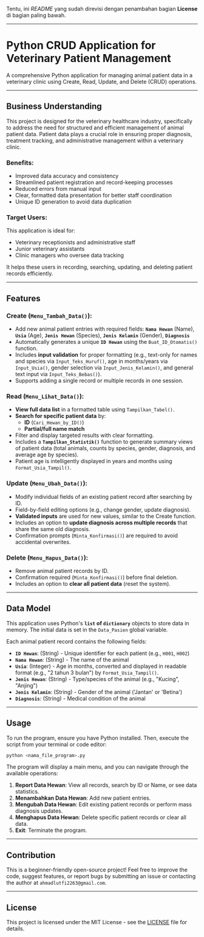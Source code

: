 Tentu, ini *README* yang sudah direvisi dengan penambahan bagian **License** di bagian paling bawah.

-----

# Python CRUD Application for Veterinary Patient Management

A comprehensive Python application for managing animal patient data in a veterinary clinic using Create, Read, Update, and Delete (CRUD) operations.

-----

## Business Understanding

This project is designed for the veterinary healthcare industry, specifically to address the need for structured and efficient management of animal patient data. Patient data plays a crucial role in ensuring proper diagnosis, treatment tracking, and administrative management within a veterinary clinic.

### Benefits:

  * Improved data accuracy and consistency
  * Streamlined patient registration and record-keeping processes
  * Reduced errors from manual input
  * Clear, formatted data presentation for better staff coordination
  * Unique ID generation to avoid data duplication

### Target Users:

This application is ideal for:

  * Veterinary receptionists and administrative staff
  * Junior veterinary assistants
  * Clinic managers who oversee data tracking

It helps these users in recording, searching, updating, and deleting patient records efficiently.

-----

## Features

### Create (`Menu_Tambah_Data()`):

  * Add new animal patient entries with required fields: **`Nama Hewan`** (Name), **`Usia`** (Age), **`Jenis Hewan`** (Species), **`Jenis Kelamin`** (Gender), **`Diagnosis`**
  * Automatically generates a unique **`ID Hewan`** using the `Buat_ID_Otomatis()` function.
  * Includes **input validation** for proper formatting (e.g., text-only for names and species via `Input_Teks_Huruf()`, age in months/years via `Input_Usia()`, gender selection via `Input_Jenis_Kelamin()`, and general text input via `Input_Teks_Bebas()`).
  * Supports adding a single record or multiple records in one session.

### Read (`Menu_Lihat_Data()`):

  * **View full data list** in a formatted table using `Tampilkan_Tabel()`.
  * **Search for specific patient data** by:
      * **ID** (`Cari_Hewan_by_ID()`)
      * **Partial/full name match**
  * Filter and display targeted results with clear formatting.
  * Includes a **`Tampilkan_Statistik()`** function to generate summary views of patient data (total animals, counts by species, gender, diagnosis, and average age by species).
  * Patient age is intelligently displayed in years and months using `Format_Usia_Tampil()`.

### Update (`Menu_Ubah_Data()`):

  * Modify individual fields of an existing patient record after searching by ID.
  * Field-by-field editing options (e.g., change gender, update diagnosis).
  * **Validated inputs** are used for new values, similar to the Create function.
  * Includes an option to **update diagnosis across multiple records** that share the same old diagnosis.
  * Confirmation prompts (`Minta_Konfirmasi()`) are required to avoid accidental overwrites.

### Delete (`Menu_Hapus_Data()`):

  * Remove animal patient records by ID.
  * Confirmation required (`Minta_Konfirmasi()`) before final deletion.
  * Includes an option to **clear all patient data** (reset the system).

-----

## Data Model

This application uses Python's **`list` of `dictionary`** objects to store data in memory. The initial data is set in the `Data_Pasien` global variable.

Each animal patient record contains the following fields:

  * **`ID Hewan`**: (String) - Unique identifier for each patient (e.g., `H001`, `H002`)
  * **`Nama Hewan`**: (String) - The name of the animal
  * **`Usia`**: (Integer) - Age in months, converted and displayed in readable format (e.g., "2 tahun 3 bulan") by `Format_Usia_Tampil()`.
  * **`Jenis Hewan`**: (String) - Type/species of the animal (e.g., "Kucing", "Anjing")
  * **`Jenis Kelamin`**: (String) - Gender of the animal ('Jantan' or 'Betina')
  * **`Diagnosis`**: (String) - Medical condition of the animal

-----

## Usage

To run the program, ensure you have Python installed. Then, execute the script from your terminal or code editor:

```bash
python <nama_file_program>.py
```

The program will display a main menu, and you can navigate through the available operations:

1.  **Report Data Hewan**: View all records, search by ID or Name, or see data statistics.
2.  **Menambahkan Data Hewan**: Add new patient entries.
3.  **Mengubah Data Hewan**: Edit existing patient records or perform mass diagnosis updates.
4.  **Menghapus Data Hewan**: Delete specific patient records or clear all data.
5.  **Exit**: Terminate the program.

-----

## Contribution

This is a beginner-friendly open-source project\! Feel free to improve the code, suggest features, or report bugs by submitting an issue or contacting the author at `ahmadlutfi2263@gmail.com`.

-----

## License

This project is licensed under the MIT License - see the [LICENSE](https://github.com/Quinntes/Bootcamp/blob/3f044767832a246c6555e5e3d90aa248919d4538/LICENSE) file for details.
